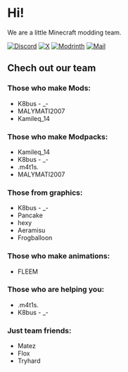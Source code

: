 # Hi!
We are a little Minecraft modding team.

[![Discord](https://badgen.net/badge/Join/Discord/?icon=discord)](https://discord.gg/gDrPpXb8qG)
[![X](https://badgen.net/badge/Follow/X.com/black)](https://x.com/Ancient_Team_)
[![Modrinth](https://badgen.net/badge/Visit/Modrinth/1bd96a)](https://modrinth.com/organization/ancient-team)
[![Mail](https://badgen.net/badge/Send/Mail/red)](mailto:AncientTeam@proton.me)

## Chech out our team
### Those who make Mods:
* K8bus - _-
* MALYMATI2007
* Kamileq_14
### Those who make Modpacks:
* Kamileq_14
* K8bus - _-
* .m4t1s.
* MALYMATI2007
### Those from graphics:
* K8bus - _-
* Pancake
* hexy
* Aeramisu
* Frogballoon
### Those who make animations:
* FLEEM
### Those who are helping you:
* .m4t1s.
* K8bus - _-
### Just team friends:
* Matez
* Flox
* Tryhard
